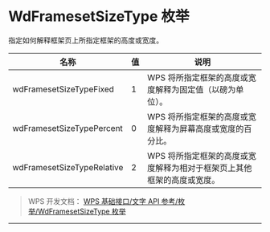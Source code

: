 # WdFramesetSizeType 枚举

指定如何解释框架页上所指定框架的高度或宽度。

| 名称                       | 值  | 说明                                                                   |
|----------------------------|-----|------------------------------------------------------------------------|
| wdFramesetSizeTypeFixed    | 1   | WPS 将所指定框架的高度或宽度解释为固定值（以磅为单位）。               |
| wdFramesetSizeTypePercent  | 0   | WPS 将所指定框架的高度或宽度解释为屏幕高度或宽度的百分比。             |
| wdFramesetSizeTypeRelative | 2   | WPS 将所指定框架的高度或宽度解释为相对于框架页上其他框架的高度或宽度。 |

> WPS 开发文档： [WPS 基础接口/文字 API 参考/枚举/WdFramesetSizeType 枚举](https://qn.cache.wpscdn.cn/encs/doc/office_v19/topics/WPS%20%E5%9F%BA%E7%A1%80%E6%8E%A5%E5%8F%A3/%E6%96%87%E5%AD%97%20API%20%E5%8F%82%E8%80%83/%E6%9E%9A%E4%B8%BE/WdFramesetSizeType%20%E6%9E%9A%E4%B8%BE.html)

------------------------------------------------------------------------
